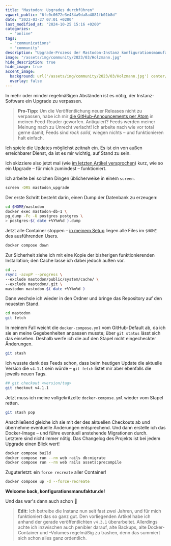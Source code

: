 ```yaml
---
title: "Mastodon: Upgrades durchführen"
vgwort_public: "6fc0c0672e3e434a9da8a4881fb01b8d"
date: "2023-03-27 07:01 +0200"
last_modified_at: "2024-10-25 15:16 +0200"
categories:
  - "online"
tags:
  - "communications"
  - "community"
description: "Upgrade-Prozess der Mastodon-Instanz konfigurationsmanufaktur.de"
image: "/assets/img/community/2023/03/Holzmann.jpg"
hide_description: true
hide_image: true
accent_image:
  background: url('/assets/img/community/2023/03/Holzmann.jpg') center/cover
  overlay: false
---
```


In mehr oder minder regelmäßigen Abständen ist es nötig, der Instanz-Software ein Upgrade zu verpassen.

> **Pro-Tipp:** Um die Veröffentlichung neuer Releases nicht zu verpassen, habe ich mir [die GitHub-Announcements per Atom](https://github.com/mastodon/mastodon/releases.atom) in meinen Feed-Reader geworfen.
Antiquiert?
Feeds werden meiner Meinung nach zu Unrecht verlacht!
Ich arbeite nach wie vor total gerne damit, Feeds sind *rock solid*, wiegen nichts – und funktionieren halt einfach.

Ich spiele die Updates möglichst zeitnah ein.
Es ist ein von außen erreichbarer Dienst, da ist es mir wichtig, auf Stand zu sein.

Ich skizziere also jetzt mal (wie [im letzten Artikel versprochen](/eine-eigene-mastodon-instanz-in-docker/)) kurz, wie so ein Upgrade – für mich zumindest – funktioniert.

Ich arbeite bei solchen Dingen üblicherweise in einem `screen`.
```bash
screen -DRS mastodon_upgrade
```

Der erste Schritt besteht darin, einen Dump der Datenbank zu erzeugen:
```bash
cd $HOME/mastodon
docker exec mastodon-db-1 \
pg_dump -Fc -U postgres postgres \
> postgres-$( date +%Y%m%d ).dump
```

Jetzt alle Container stoppen – [in meinem Setup](/eine-eigene-mastodon-instanz-in-docker/) liegen alle Files im `$HOME` des ausführenden Users.
```bash
docker compose down
```

Zur Sicherheit ziehe ich mit eine Kopie der bisherigen funktionierenden Installation; den Cache lasse ich dabei jedoch außen vor.
```bash
cd .. 
rsync -azvpP --progress \
--exclude mastodon/public/system/cache/ \
--exclude mastodon/.git \
mastodon mastodon-$( date +%Y%m%d )
```

Dann wechsle ich wieder in den Ordner und bringe das Repository auf den neuesten Stand.
```bash
cd mastodon
git fetch
```

In meinem Fall weicht die `docker-compose.yml` vom GitHub-Default ab, da ich sie an meine Gegebenheiten anpassen musste; über `git status` lässt sich das einsehen.
Deshalb werfe ich die auf den Stapel nicht eingecheckter Änderungen.
```bash
git stash
```

Ich wusste dank des Feeds schon, dass beim heutigen Update die aktuelle Version die `v4.1.1` sein würde – `git fetch` listet mir aber ebenfalls die jeweils neuen Tags.
```bash
## git checkout <version/tag>
git checkout v4.1.1
```

Jetzt muss ich meine vollgekritzelte `docker-compose.yml` wieder vom Stapel retten.
```bash
git stash pop
```

Anschließend gleiche ich sie mit der des aktuellen Checkouts ab und übernehme eventuelle Änderungen entsprechend.
Und dann erstelle ich das Docker-Image – und führe eventuell anstehende Migrationen durch.
Letztere sind nicht immer nötig.
Das Changelog des Projekts ist bei jedem Upgrade einen Blick wert!
```bash
docker compose build
docker compose run --rm web rails db:migrate
docker compose run --rm web rails assets:precompile
```

Zuguterletzt: ein `force recreate` aller Container!
```bash
docker compose up -d --force-recreate
```

**Welcome back, konfigurationsmanufaktur.de!**

Und das war's dann auch schon 🙂

> **Edit:** Ich betreibe die Instanz nun seit fast zwei Jahren, und für mich funktioniert das so ganz gut.
> Den vorliegenden Artikel habe ich anhand der gerade veröffentlichten `v4.3.1` überarbeitet.
> Allerdings achte ich inzwischen auch penibler darauf, alte Backups, alte Docker-Container und -Volumes regelmäßig zu trashen, denn das summiert sich schon alles ganz ordentlich.
